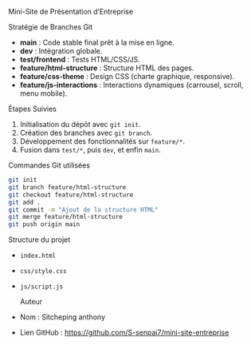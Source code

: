 Mini-Site de Présentation d’Entreprise

 Stratégie de Branches Git

- **main** : Code stable final prêt à la mise en ligne.
- **dev** : Intégration globale.
- **test/frontend** : Tests HTML/CSS/JS.
- **feature/html-structure** : Structure HTML des pages.
- **feature/css-theme** : Design CSS (charte graphique, responsive).
- **feature/js-interactions** : Interactions dynamiques (carrousel, scroll, menu mobile).

 Étapes Suivies

1. Initialisation du dépôt avec `git init`.
2. Création des branches avec `git branch`.
3. Développement des fonctionnalités sur `feature/*`.
4. Fusion dans `test/*`, puis `dev`, et enfin `main`.

 Commandes Git utilisées

```bash
git init
git branch feature/html-structure
git checkout feature/html-structure
git add .
git commit -m "Ajout de la structure HTML"
git merge feature/html-structure
git push origin main
```

Structure du projet

- `index.html`
- `css/style.css`
- `js/script.js`

  Auteur

- Nom : Sitcheping anthony
- Lien GitHub : https://github.com/S-senpai7/mini-site-entreprise
